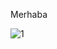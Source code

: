 Merhaba




![1](https://github.com/emreezim/Personel_MolaTakipUygulamasi/assets/126778965/05e483ff-6629-4e7b-aaf7-f1ea63f39926)
